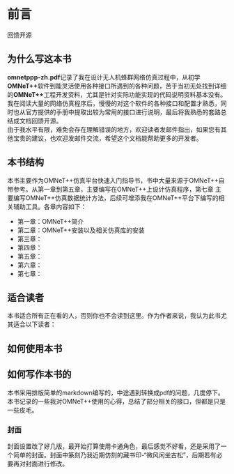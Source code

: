 # 前言 #

回馈开源

## 为什么写这本书 ###

<b>omnetppp-zh.pdf</b>记录了我在设计无人机蜂群网络仿真过程中，从初学<b>OMNeT++</b>软件到能灵活使用各种接口所遇到的各种问题，苦于当初无处找到详细的<b>OMNeT++</b>工程开发资料，尤其是针对实际功能实现的代码说明资料基本没有。我在阅读大量的网络仿真程序后，慢慢的对这个软件的各种接口和配置才熟悉，同时也从官方提供的手册中提取出较为常用的接口进行说明，最后将我熟悉的套路总结成文档回馈开源。</br>
由于我水平有限，难免会存在理解错误的地方，欢迎读者发邮件指出，如果您有其他宝贵的建议，也欢迎发邮件交流，希望这个文档能帮助更多的开发者。</br>

## 本书结构 ##

本书主要作为OMNeT++仿真平台快速入门指导书，书中大量来源于OMNeT++自带参考。从第一章到第五章，主要编写在OMNeT++上设计仿真程序，第七章
主要编写OMNeT++仿真数据统计方法，后续可增添我在OMNeT++平台下编写的相关辅助工具。各章内容如下：

* 第一章：OMNeT++简介
* 第二章：OMNeT++安装以及相关仿真库的安装
* 第三章：
* 第四章：
* 第五章：
* 第六章：
* 第七章：

## 适合读者 ##

本书适合所有正在看的人，否则你也不会读到这里。作为作者来说，我认为此书尤其适合以下读者：

## 如何使用本书 ##

## 如何写作本书的 ##

本书采用排版简单的markdown编写的，中途遇到转换成pdf的问题，几度停下。本书记录的一些我对OMNeT++使用的心得，总结了部分相关的接口，但都是只是一些皮毛。

### 封面 ###

封面设置改了好几版，最开始打算使用卡通角色，最后感觉不好看，还是采用了一个简单的封面。封面中篆刻乃我近期仿刻的藏书印-“微风闲坐古松”，后期若有必要再对封面进行修改。


